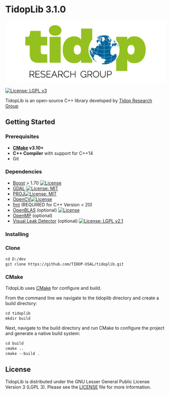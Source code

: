 # TidopLib 3.1.0

<p align="center">
<img src="tidop_logo.png" />
</p>

[![License: LGPL v3](https://img.shields.io/badge/License-LGPL_v3-blue.svg)](https://www.gnu.org/licenses/lgpl-3.0)

TidopLib is an open-source C++ library developed by [Tidop Research Group](http://tidop.usal.es)

## Getting Started

### Prerequisites


* **[CMake](https://cmake.org/) v3.10+**
* **C++ Compiler** with support for C++14
* Git

### Dependencies

- [Boost](https://www.boost.org) > 1.70 [![License](https://img.shields.io/badge/License-Boost_1.0-lightblue.svg)](https://www.boost.org/LICENSE_1_0.txt)
- [GDAL](https://gdal.org) [![License: MIT](https://img.shields.io/badge/License-MIT-yellow.svg)](https://opensource.org/licenses/MIT)
- [PROJ](https://proj.org/en/9.4/index.html)[![License: MIT](https://img.shields.io/badge/License-MIT-yellow.svg)](https://opensource.org/licenses/MIT)
- [OpenCV](https://opencv.org)[![License](https://img.shields.io/badge/License-Apache_2.0-blue.svg)](https://opensource.org/licenses/Apache-2.0)
- [fmt](https://fmt.dev/latest/index.html) (REQUIRED for C++ Version < 20)
- [OpenBLAS](https://www.openblas.net) (optional) [![License](https://img.shields.io/badge/License-BSD_3--Clause-blue.svg)](https://opensource.org/licenses/BSD-3-Clause)
- [OpenMP](https://www.openmp.org) (optional)
- [Visual Leak Detector](https://marketplace.visualstudio.com/items?itemName=ArkadyShapkin.VisualLeakDetectorforVisualC) (optional) [![License: LGPL v2.1](https://img.shields.io/badge/License-LGPL_v2.1-blue.svg)](https://www.gnu.org/licenses/lgpl-2.1)

### Installing

### Clone 

```
cd D:/dev
git clone https://github.com/TIDOP-USAL/tidoplib.git
```

### CMake 

TidopLib uses [CMake](https://cmake.org) for configure and build.

From the command line we navigate to the tidoplib directory and create a build directory:

```
cd tidoplib
mkdir build
```

Next, navigate to the build directory and run CMake to configure the project and generate a native build system:

```
cd build
cmake ..
cmake --build .
```

## License

TidopLib is distributed under the GNU Lesser General Public License Version 3 (LGPL 3). Please see the [LICENSE](LICENSE) file for more information.
